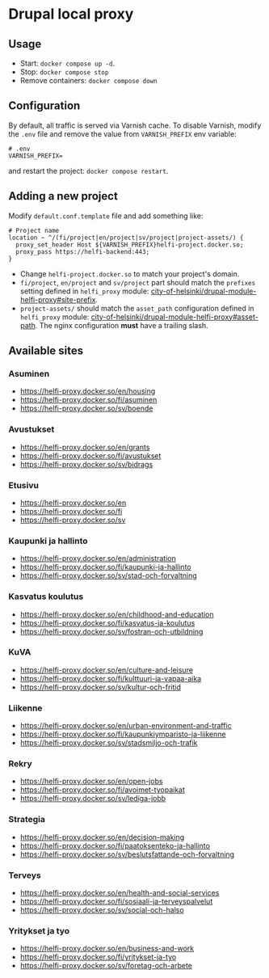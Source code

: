 # Drupal local proxy

## Usage

- Start: `docker compose up -d`.
- Stop: `docker compose stop`
- Remove containers: `docker compose down`

## Configuration

By default, all traffic is served via Varnish cache. To disable Varnish, modify the `.env` file and remove the value from `VARNISH_PREFIX` env variable:

```
# .env
VARNISH_PREFIX=
```

and restart the project: `docker compose restart`.

## Adding a new project

Modify `default.conf.template` file and add something like:

```
# Project name
location ~ ^/(fi/project|en/project|sv/project|project-assets/) {
  proxy_set_header Host ${VARNISH_PREFIX}helfi-project.docker.so;
  proxy_pass https://helfi-backend:443;
}
```
- Change `helfi-project.docker.so` to match your project's domain. 
- `fi/project`, `en/project` and `sv/project` part should match the `prefixes` setting defined in `helfi_proxy` module: [city-of-helsinki/drupal-module-helfi-proxy#site-prefix](https://github.com/City-of-Helsinki/drupal-module-helfi-proxy#site-prefix).
- `project-assets/` should match the `asset_path` configuration defined in `helfi_proxy` module: [city-of-helsinki/drupal-module-helfi-proxy#asset-path](https://github.com/City-of-Helsinki/drupal-module-helfi-proxy#serve-assets-from-asset-path). The nginx configuration **must** have a trailing slash.


## Available sites

### Asuminen
- https://helfi-proxy.docker.so/en/housing
- https://helfi-proxy.docker.so/fi/asuminen
- https://helfi-proxy.docker.so/sv/boende

### Avustukset
- https://helfi-proxy.docker.so/en/grants
- https://helfi-proxy.docker.so/fi/avustukset
- https://helfi-proxy.docker.so/sv/bidrags

### Etusivu
- https://helfi-proxy.docker.so/en
- https://helfi-proxy.docker.so/fi
- https://helfi-proxy.docker.so/sv

### Kaupunki ja hallinto
- https://helfi-proxy.docker.so/en/administration
- https://helfi-proxy.docker.so/fi/kaupunki-ja-hallinto
- https://helfi-proxy.docker.so/sv/stad-och-forvaltning

### Kasvatus koulutus
- https://helfi-proxy.docker.so/en/childhood-and-education
- https://helfi-proxy.docker.so/fi/kasvatus-ja-koulutus
- https://helfi-proxy.docker.so/sv/fostran-och-utbildning

### KuVA
- https://helfi-proxy.docker.so/en/culture-and-leisure
- https://helfi-proxy.docker.so/fi/kulttuuri-ja-vapaa-aika
- https://helfi-proxy.docker.so/sv/kultur-och-fritid

### Liikenne
- https://helfi-proxy.docker.so/en/urban-environment-and-traffic
- https://helfi-proxy.docker.so/fi/kaupunkiymparisto-ja-liikenne
- https://helfi-proxy.docker.so/sv/stadsmiljo-och-trafik

### Rekry
- https://helfi-proxy.docker.so/en/open-jobs
- https://helfi-proxy.docker.so/fi/avoimet-tyopaikat
- https://helfi-proxy.docker.so/sv/lediga-jobb

### Strategia
- https://helfi-proxy.docker.so/en/decision-making
- https://helfi-proxy.docker.so/fi/paatoksenteko-ja-hallinto
- https://helfi-proxy.docker.so/sv/beslutsfattande-och-forvaltning

### Terveys
- https://helfi-proxy.docker.so/en/health-and-social-services
- https://helfi-proxy.docker.so/fi/sosiaali-ja-terveyspalvelut
- https://helfi-proxy.docker.so/sv/social-och-halso

### Yritykset ja tyo
- https://helfi-proxy.docker.so/en/business-and-work
- https://helfi-proxy.docker.so/fi/yritykset-ja-tyo
- https://helfi-proxy.docker.so/sv/foretag-och-arbete

